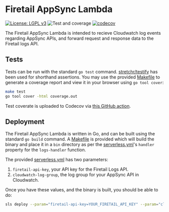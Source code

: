 # Firetail AppSync Lambda

[![License: LGPL v3](https://img.shields.io/badge/License-LGPL_v3-blue.svg)](https://www.gnu.org/licenses/lgpl-3.0) ![Test and coverage](https://github.com/FireTail-io/firetail-appsync-lambda/actions/workflows/codecov.yml/badge.svg?branch=main) [![codecov](https://codecov.io/gh/FireTail-io/firetail-appsync-lambda/branch/main/graph/badge.svg?token=GEPKMSC5ID)](https://codecov.io/gh/FireTail-io/firetail-appsync-lambda)

The Firetail AppSync Lambda is intended to recieve Cloudwatch log events regarding AppSync APIs, and forward request and response data to the Firetail logs API.



## Tests

Tests can be run with the standard `go test` command. [stretchr/testify](https://github.com/stretchr/testify) has been used for shorthand assertions. You may use the provided [Makefile](./Makefile) to generate a coverage report and view it in your browser using `go tool cover`:

```bash
make test
go tool cover -html coverage.out
```

Test coverate is uploaded to Codecov via [this GitHub action](./.github/workflows/codecov.yml).



## Deployment

The Firetail AppSync Lambda is written in Go, and can be built using the standard `go build` command. A [Makefile](./Makefile) is provided which will build the binary and place it in a `bin` directory as per the [serverless.yml](./serverless.yml)'s `handler` property for the `logs-handler` function.

The provided [serverless.yml](./serverless.yml) has two parameters:

1. `firetail-api-key`, your API key for the Firetail Logs API.
2. `cloudwatch-log-group`, the log group for your AppSync API in Cloudwatch.

Once you have these values, and the binary is built, you should be able to do:

```bash
sls deploy --param="firetail-api-key=YOUR_FIRETAIL_API_KEY" --param="cloudwatch-log-group=YOUR_CLOUDWATCH_LOG_GROUP"
```

